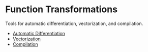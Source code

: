 # Function Transformations

Tools for automatic differentiation, vectorization, and compilation.

- [Automatic Differentiation](autodiff.md)
- [Vectorization](vectorization.md)
- [Compilation](compilation.md)
